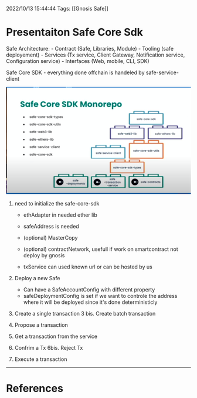 2022/10/13 15:44:44
Tags: [[Gnosis Safe]]

# Presentaiton Safe Core Sdk

Safe Architecture:
    - Contract (Safe, Libraries, Module)
    - Tooling (safe deployement)
    - Services (Tx service, Client Gateway, Notification service, Configuration service)
    - Interfaces (Web, mobile, CLI, SDK)

Safe Core SDK
    -  everything done offchain is handeled by safe-service-client 

![Alt text](img/gnosisSDK.png?raw=true "Title")

1. need to initialize the safe-core-sdk
    - ethAdapter in needed ether lib
    - safeAddress is needed
    - (optional) MasterCopy
    - (optional) contractNetwork, usefull if work on smartcontract not deploy by gnosis

    - txService can used known url or can be hosted by us

2. Deploy a new Safe 
    - Can have a SafeAccountConfig with different property
    - safeDeploymentConfig is set if we want to controle the address where it will be deployed since it's done deterministicly

3. Create a single transaction
3 bis. Create batch transaction
4. Propose a transaction
5. Get a transaction from the service
6. Confrim a Tx
6bis. Reject Tx
7. Execute a transaction

---
# References


